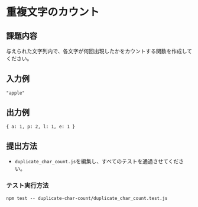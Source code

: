 # 重複文字のカウント

## 課題内容

与えられた文字列内で、各文字が何回出現したかをカウントする関数を作成してください。

## 入力例

```
"apple"
```

## 出力例

```
{ a: 1, p: 2, l: 1, e: 1 }
```

## 提出方法

- `duplicate_char_count.js`を編集し、すべてのテストを通過させてください。

### テスト実行方法

```
npm test -- duplicate-char-count/duplicate_char_count.test.js
```
